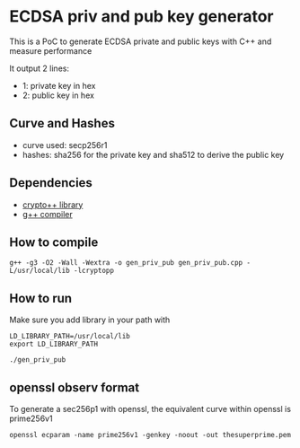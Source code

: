 # ECDSA priv and pub key generator

This is a PoC to generate ECDSA private and public keys with C++ and measure performance

It output 2 lines:
* 1: private key in hex
* 2: public key in hex

## Curve and Hashes

* curve used: secp256r1
* hashes: sha256 for the private key and sha512 to derive the public key

## Dependencies

* [crypto++ library](https://www.cryptopp.com)
* [g++ compiler](https://gcc.gnu.org)

## How to compile

```console
g++ -g3 -O2 -Wall -Wextra -o gen_priv_pub gen_priv_pub.cpp -L/usr/local/lib -lcryptopp
```

## How to run

Make sure you add library in your path with

```console
LD_LIBRARY_PATH=/usr/local/lib
export LD_LIBRARY_PATH

./gen_priv_pub
```
## openssl observ format

To generate a sec256p1 with openssl, the equivalent curve within openssl is prime256v1

```console
openssl ecparam -name prime256v1 -genkey -noout -out thesuperprime.pem 
```
